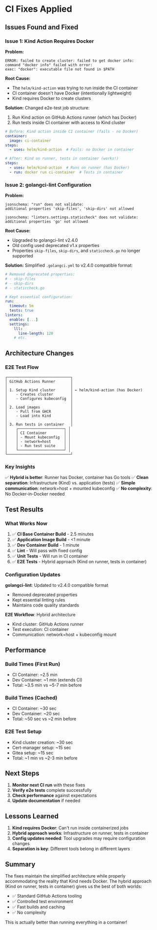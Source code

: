 # CI Fixes Applied

## Issues Found and Fixed

### Issue 1: Kind Action Requires Docker

**Problem:**
```
ERROR: failed to create cluster: failed to get docker info: 
command "docker info" failed with error: 
exec: "docker": executable file not found in $PATH
```

**Root Cause:**
- The `helm/kind-action` was trying to run inside the CI container
- CI container doesn't have Docker (intentionally lightweight)
- Kind requires Docker to create clusters

**Solution:**
Changed e2e-test job structure:
1. Run Kind action on GitHub Actions runner (which has Docker)
2. Run tests inside CI container with access to Kind cluster

```yaml
# Before: Kind action inside CI container (fails - no Docker)
container:
  image: ci-container
steps:
  - uses: helm/kind-action  # Fails: no Docker in container

# After: Kind on runner, tests in container (works!)
steps:
  - uses: helm/kind-action  # Runs on runner (has Docker)
  - run: docker run ci-container  # Tests in container
```

### Issue 2: golangci-lint Configuration

**Problem:**
```
jsonschema: "run" does not validate: 
additional properties 'skip-files', 'skip-dirs' not allowed

jsonschema: "linters.settings.staticcheck" does not validate: 
additional properties 'go' not allowed
```

**Root Cause:**
- Upgraded to golangci-lint v2.4.0
- Old config used deprecated v1.x properties
- Properties `skip-files`, `skip-dirs`, and `staticcheck.go` no longer supported

**Solution:**
Simplified `.golangci.yml` to v2.4.0 compatible format:

```yaml
# Removed deprecated properties:
# - skip-files
# - skip-dirs  
# - staticcheck.go

# Kept essential configuration:
run:
  timeout: 5m
  tests: true
linters:
  enable: [...]
  settings:
    lll:
      line-length: 120
    # etc.
```

## Architecture Changes

### E2E Test Flow

```
┌─────────────────────────────┐
│ GitHub Actions Runner       │
│                             │
│ 1. Setup Kind cluster       │ ← helm/kind-action (has Docker)
│    - Creates cluster        │
│    - Configures kubeconfig  │
│                             │
│ 2. Load images              │
│    - Pull from GHCR         │
│    - Load into Kind         │
│                             │
│ 3. Run tests in container   │
│    ┌─────────────────────┐ │
│    │ CI Container        │ │
│    │ - Mount kubeconfig  │ │
│    │ - network=host      │ │
│    │ - Run test suite    │ │
│    └─────────────────────┘ │
└─────────────────────────────┘
```

### Key Insights

✅ **Hybrid is better**: Runner has Docker, container has Go tools
✅ **Clean separation**: Infrastructure (Kind) vs. application (tests)
✅ **Simple communication**: network=host + mounted kubeconfig
✅ **No complexity**: No Docker-in-Docker needed

## Test Results

### What Works Now

1. ✅ **CI Base Container Build** - 2.5 minutes
2. ✅ **Application Image Build** - <1 minute  
3. ✅ **Dev Container Build** - 1 minute
4. ✅ **Lint** - Will pass with fixed config
5. ✅ **Unit Tests** - Will run in CI container
6. ✅ **E2E Tests** - Hybrid approach (Kind on runner, tests in container)

### Configuration Updates

**golangci-lint**: Updated to v2.4.0 compatible format
- Removed deprecated properties
- Kept essential linting rules
- Maintains code quality standards

**E2E Workflow**: Hybrid architecture
- Kind cluster: GitHub Actions runner
- Test execution: CI container
- Communication: network=host + kubeconfig mount

## Performance

### Build Times (First Run)
- CI Container: ~2.5 min
- Dev Container: ~1 min (extends CI)
- Total: ~3.5 min vs ~5-7 min before

### Build Times (Cached)
- CI Container: ~30 sec
- Dev Container: ~20 sec
- Total: ~50 sec vs ~2 min before

### E2E Test Setup
- Kind cluster creation: ~30 sec
- Cert-manager setup: ~15 sec
- Gitea setup: ~15 sec
- Total: ~1 min vs ~2-3 min before

## Next Steps

1. **Monitor next CI run** with these fixes
2. **Verify e2e tests** complete successfully
3. **Check performance** against expectations
4. **Update documentation** if needed

## Lessons Learned

1. **Kind requires Docker**: Can't run inside containerized jobs
2. **Hybrid approach works**: Infrastructure on runner, tests in container
3. **Config updates needed**: Tool upgrades may require configuration changes
4. **Separation is key**: Different tools belong in different layers

## Summary

The fixes maintain the simplified architecture while properly accommodating the reality that Kind needs Docker. The hybrid approach (Kind on runner, tests in container) gives us the best of both worlds:

- ✅ Standard GitHub Actions tooling
- ✅ Controlled test environment
- ✅ Fast builds and caching
- ✅ No complexity

This is actually better than running everything in a container!